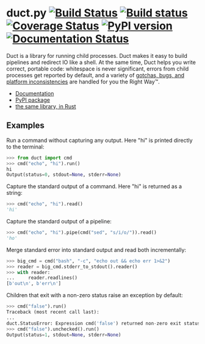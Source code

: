 # duct.py [![Build Status](https://travis-ci.org/oconnor663/duct.py.svg?branch=master)](https://travis-ci.org/oconnor663/duct.py) [![Build status](https://ci.appveyor.com/api/projects/status/5t3rq1xu5l38uaou/branch/master?svg=true)](https://ci.appveyor.com/project/oconnor663/duct-py/branch/master) [![Coverage Status](https://coveralls.io/repos/oconnor663/duct.py/badge.svg?branch=master&service=github)](https://coveralls.io/github/oconnor663/duct.py?branch=master) [![PyPI version](https://badge.fury.io/py/duct.svg)](https://pypi.python.org/pypi/duct) [![Documentation Status](https://readthedocs.org/projects/ductpy/badge/?version=latest)](https://ductpy.readthedocs.io/en/latest/?badge=latest)

Duct is a library for running child processes. Duct makes it easy to
build pipelines and redirect IO like a shell. At the same time, Duct
helps you write correct, portable code: whitespace is never significant,
errors from child processes get reported by default, and a variety of
[gotchas, bugs, and platform
inconsistencies](https://github.com/oconnor663/duct.py/blob/master/gotchas.md)
are handled for you the Right Way™.

- [Documentation](https://ductpy.readthedocs.io)
- [PyPI package](https://pypi.python.org/pypi/duct)
- [the same library, in Rust](https://github.com/oconnor663/duct.rs)

Examples
--------

Run a command without capturing any output. Here "hi" is printed directly to
the terminal:

```python
>>> from duct import cmd
>>> cmd("echo", "hi").run()
hi
Output(status=0, stdout=None, stderr=None)
```

Capture the standard output of a command. Here "hi" is returned as a string:

```python
>>> cmd("echo", "hi").read()
'hi'
```

Capture the standard output of a pipeline:

```python
>>> cmd("echo", "hi").pipe(cmd("sed", "s/i/o/")).read()
'ho'
```

Merge standard error into standard output and read both incrementally:

```python
>>> big_cmd = cmd("bash", "-c", "echo out && echo err 1>&2")
>>> reader = big_cmd.stderr_to_stdout().reader()
>>> with reader:
...     reader.readlines()
[b'out\n', b'err\n']
```

Children that exit with a non-zero status raise an exception by default:

```python
>>> cmd("false").run()
Traceback (most recent call last):
...
duct.StatusError: Expression cmd('false') returned non-zero exit status: Output(status=1, stdout=None, stderr=None)
>>> cmd("false").unchecked().run()
Output(status=1, stdout=None, stderr=None)
```
